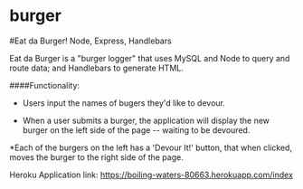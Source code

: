 # burger

#Eat da Burger!
Node, Express, Handlebars

Eat da Burger is a "burger logger" that uses MySQL and Node to query and route data; and Handlebars to generate HTML. 

####Functionality:

* Users input the names of bugers they'd like to devour.

* When a user submits a burger, the application will display the new burger on the left side of the page -- waiting to be devoured.

*Each of the burgers on the left has a 'Devour It!' button, that when clicked, moves the burger to the right side of the page.

Heroku Application link: https://boiling-waters-80663.herokuapp.com/index
